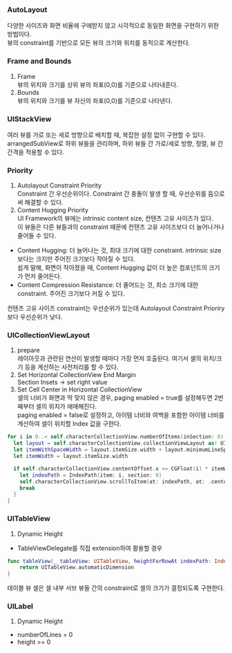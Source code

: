 ### AutoLayout  
다양한 사이즈와 화면 비율에 구애받지 않고 시각적으로 동일한 화면을 구현하기 위한 방법이다.  
뷰의 constraint를 기반으로 모든 뷰의 크기와 위치를 동적으로 계산한다.  

### Frame and Bounds  
1. Frame  
뷰의 위치와 크기를 상위 뷰의 좌표(0,0)를 기준으로 나타내준다.  
2. Bounds  
뷰의 위치와 크기를 뷰 자신의 좌표(0,0)를 기준으로 나타낸다.  
  
### UIStackView  
여러 뷰를 가로 또는 세로 방향으로 배치할 때, 복잡한 설정 없이 구현할 수 있다.  
arrangedSubView로 하위 뷰들을 관리하며, 하위 뷰들 간 가로/세로 방향, 정렬, 뷰 간 간격을 적용할 수 있다.  
  
### Priority  
1. Autolayout Constraint Priority  
Constraint 간 우선순위이다. Constraint 간 충돌이 발생 할 때, 우선순위를 둠으로써 해결할 수 있다.  
2. Content Hugging Priority  
UI Framework의 뷰에는 intrinsic content size, 컨텐츠 고유 사이즈가 있다.  
이 뷰들은 다른 뷰들과의 constraint 때문에 컨텐츠 고유 사이즈보다 더 늘어나거나 줄어들 수 있다.  
- Content Hugging: 더 늘어나는 것, 최대 크기에 대한 constraint. intrinsic size보다는 크지만 주어진 크기보다 작아질 수 있다.  
쉽게 말해, 화면이 작아졌을 때, Content Hugging 값이 더 높은 컴포넌트의 크기가 먼저 줄어든다.  
- Content Compression Resistance: 더 줄어드는 것, 최소 크기에 대한 constraint. 주어진 크기보다 커질 수 있다.  
  
컨텐츠 고유 사이즈 constraint는 우선순위가 있는데 Autolayout Constraint Prioriry 보다 우선순위가 낮다.  
  
### UICollectionViewLayout  
1. prepare  
레이아웃과 관련된 연산이 발생할 때마다 가장 먼저 호출된다. 여기서 셀의 위치/크기 등을 계산하는 사전처리를 할 수 있다.  
2. Set Horizontal CollectionView End Margin  
Section Insets -> set right value  
3. Set Cell Center in Horizontal CollectionView  
셀의 너비가 화면과 딱 맞지 않은 경우, paging enabled = true를 설정해두면 2번째부터 셀의 위치가 애매해진다.  
paging enabled = false로 설정하고, 아이템 너비와 여백을 포함한 아이템 너비를 계산하여 셀이 위치할 Index 값을 구한다.  
```swift
for i in 0..< self.characterCollectionView.numberOfItems(inSection: 0) {  
  let layout = self.characterCollectionView.collectionViewLayout as! UICollectionViewFlowLayout  
  let itemWithSpaceWidth = layout.itemSize.width + layout.minimumLineSpacing  
  let itemWidth = layout.itemSize.width  

  if self.characterCollectionView.contentOffset.x <= CGFloat(i) * itemWithSpaceWidth + itemWidth / 2 {  
    let indexPath = IndexPath(item: i, section: 0)  
    self.characterCollectionView.scrollToItem(at: indexPath, at: .centeredHorizontally, animated: true)  
    break  
  }  
}  
```  
  
  
### UITableView  
1. Dynamic Height  
- TableViewDelegate를 직접 extension하여 활용할 경우  

```swift
func tableView(_ tableView: UITableView, heightForRowAt indexPath: IndexPath) {
	return UITableView.automaticDimension
}
```  
  
테이블 뷰 셀은 셀 내부 서브 뷰들 간의 constraint로 셀의 크기가 결정되도록 구현한다.  
  
### UILabel  
1. Dynamic Height  
- numberOfLines = 0  
- height >= 0  